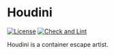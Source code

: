 # Houdini

[![License](https://img.shields.io/badge/License-Apache_2.0-blue.svg)](https://opensource.org/licenses/Apache-2.0)
[![Check and Lint](https://github.com/willfindlay/houdini/actions/workflows/check-and-lint.yaml/badge.svg?branch=main)](https://github.com/willfindlay/houdini/actions/workflows/check-and-lint.yaml)

Houdini is a container escape artist.
